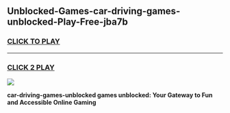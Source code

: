
## Unblocked-Games-car-driving-games-unblocked-Play-Free-jba7b
<h3>
<a href="https://premium76.site?title=car-driving-games-unblocked&ref=10A">CLICK TO PLAY</a></h3>
<hr>

<h3>
<a href="https://premium76.site?title=car-driving-games-unblocked&ref=10A">CLICK 2 PLAY</a>
  
</h3>

<a href="https://premium76.site?title=car-driving-games-unblocked&ref=10A"><img src="https://clearcache.store/games.png"></a>


**car-driving-games-unblocked games unblocked: Your Gateway to Fun and Accessible Online Gaming**
